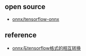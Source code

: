 ## open source

- [onnx/tensorflow-onnx](https://github.com/onnx/tensorflow-onnx)

## reference

- [onnx与tensorflow格式的相互转换](https://blog.csdn.net/computerme/article/details/80517796)
